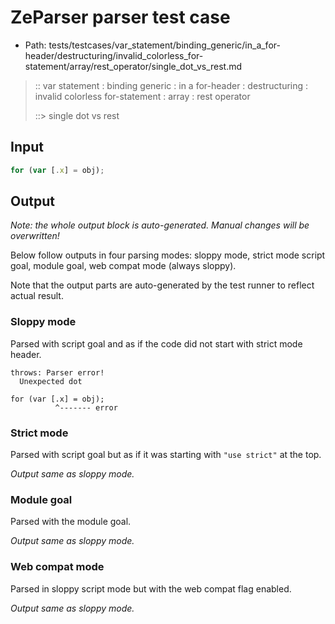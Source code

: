 # ZeParser parser test case

- Path: tests/testcases/var_statement/binding_generic/in_a_for-header/destructuring/invalid_colorless_for-statement/array/rest_operator/single_dot_vs_rest.md

> :: var statement : binding generic : in a for-header : destructuring : invalid colorless for-statement : array : rest operator
>
> ::> single dot vs rest

## Input

`````js
for (var [.x] = obj);
`````

## Output

_Note: the whole output block is auto-generated. Manual changes will be overwritten!_

Below follow outputs in four parsing modes: sloppy mode, strict mode script goal, module goal, web compat mode (always sloppy).

Note that the output parts are auto-generated by the test runner to reflect actual result.

### Sloppy mode

Parsed with script goal and as if the code did not start with strict mode header.

`````
throws: Parser error!
  Unexpected dot

for (var [.x] = obj);
          ^------- error
`````

### Strict mode

Parsed with script goal but as if it was starting with `"use strict"` at the top.

_Output same as sloppy mode._

### Module goal

Parsed with the module goal.

_Output same as sloppy mode._

### Web compat mode

Parsed in sloppy script mode but with the web compat flag enabled.

_Output same as sloppy mode._
